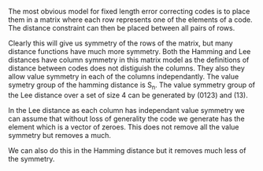 The most obvious model for fixed length error correcting codes is to
place them in a matrix where each row represents one of the elements of
a code. The distance constraint can then be placed between all pairs of
rows.

Clearly this will give us symmetry of the rows of the matrix, but
many distance functions have much more symmetry. Both the Hamming and
Lee distances have column symmetry in this matrix model as the
definitions of distance between codes does not distiguish the columns.
They also they allow value symmetry in each of the columns
independantly. The value symetry group of the hamming distance is S<sub>n</sub>.
The value symmetry group of the Lee distance over a set of size 4 can
be generated by (0123)
and (13).

In the Lee distance as each column has independant value symmetry we
can assume that without loss of generality the code we generate has the element which
is a vector of zeroes. This does not remove all the value symmetry but
removes a much.

We can also do this in the Hamming distance but it removes much less of the symmetry.